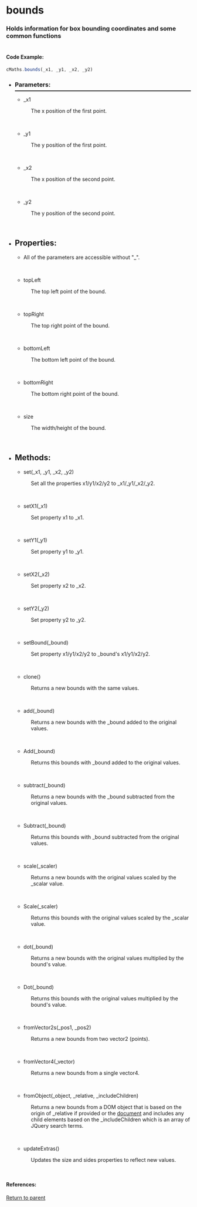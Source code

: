 # <a id="title"/> bounds
### <a id="description"/> Holds information for box bounding coordinates and some common functions
#

#### <a id="codeexample"/> Code Example:
```Javascript
cMaths.bounds(_x1, _y1, _x2, _y2)
```

* <a id="parameters"/> <h3> Parameters: </h3> <hr style="height:2px;border:none;margin-top: -10px;">

    * <a id="_x1"/> _x1 <p style="padding-left: 20px;"> The x position of the first point. </p> <br>

    * <a id="_y1"/> _y1 <p style="padding-left: 20px;"> The y position of the first point. </p> <br>

    * <a id="_x2"/> _x2 <p style="padding-left: 20px;"> The x position of the second point. </p> <br>

    * <a id="_y2"/> _y2 <p style="padding-left: 20px;"> The y position of the second point. </p> <br>

* <a id="properties"/> <h2> Properties: </h2>

    * <a id="propertiesprefix"/> All of the parameters are accessible without "_". <p style="padding-left: 20px;">  </p> <br>

    * <a id="topleft"/> topLeft <p style="padding-left: 20px;"> The top left point of the bound. </p> <br>

    * <a id="topright"/> topRight <p style="padding-left: 20px;"> The top right point of the bound. </p> <br>

    * <a id="bottomleft"/> bottomLeft <p style="padding-left: 20px;"> The bottom left point of the bound. </p> <br>

    * <a id="bottomright"/> bottomRight <p style="padding-left: 20px;"> The bottom right point of the bound. </p> <br>

    * <a id="size"/> size <p style="padding-left: 20px;"> The width/height of the bound. </p> <br>

* <a id="methods"/> <h2> Methods: </h2>

    * <a id="set"/> set(_x1, _y1, _x2, _y2) <p style="padding-left: 20px;"> Set all the properties x1/y1/x2/y2 to _x1/_y1/_x2/_y2. </p> <br>
  
    * <a id="setx1"/> setX1(_x1) <p style="padding-left: 20px;"> Set property x1 to _x1. </p> <br>
  
    * <a id="sety1"/> setY1(_y1) <p style="padding-left: 20px;"> Set property y1 to _y1. </p> <br>
  
    * <a id="setx2"/> setX2(_x2) <p style="padding-left: 20px;"> Set property x2 to _x2. </p> <br>
  
    * <a id="sety2"/> setY2(_y2) <p style="padding-left: 20px;"> Set property y2 to _y2. </p> <br>

    * <a id="setbound"/> setBound(_bound) <p style="padding-left: 20px;"> Set property x1/y1/x2/y2 to _bound's x1/y1/x2/y2. </p> <br>

    * <a id="clone"/> clone() <p style="padding-left: 20px;"> Returns a new bounds with the same values. </p> <br>

    * <a id="add"/> add(_bound) <p style="padding-left: 20px;"> Returns a new bounds with the _bound added to the original values. </p> <br>

    * <a id="addoriginal"/> Add(_bound) <p style="padding-left: 20px;"> Returns this bounds with _bound added to the original values. </p> <br>

    * <a id="subtract"/> subtract(_bound) <p style="padding-left: 20px;"> Returns a new bounds with the _bound subtracted from the original values. </p> <br>

    * <a id="Subtract"/> Subtract(_bound) <p style="padding-left: 20px;"> Returns this bounds with _bound subtracted from the original values. </p> <br>

    * <a id="scale"/> scale(_scaler) <p style="padding-left: 20px;"> Returns a new bounds with the original values scaled by the _scalar value. </p> <br>

    * <a id="Scale"/> Scale(_scaler) <p style="padding-left: 20px;"> Returns this bounds with the original values scaled by the _scalar value. </p> <br>

    * <a id="dot"/> dot(_bound) <p style="padding-left: 20px;"> Returns a new bounds with the original values multiplied by the bound's value. </p> <br>

    * <a id="Dot"/> Dot(_bound) <p style="padding-left: 20px;"> Returns this bounds with the original values multiplied by the bound's value. </p> <br>

    * <a id="fromvector2s"/> fromVector2s(_pos1, _pos2) <p style="padding-left: 20px;"> Returns a new bounds from two vector2 (points). </p> <br>

    * <a id="fromvector4"/> fromVector4(_vector) <p style="padding-left: 20px;"> Returns a new bounds from a single vector4. </p> <br>

    * <a id="fromobject"/> fromObject(_object, _relative, _includeChildren) <p style="padding-left: 20px;"> Returns a new bounds from a DOM object that is based on the origin of _relative if provided or the [document](https://developer.mozilla.org/en-US/docs/Web/API/Document) and includes any child elements based on the _includeChildren which is an array of JQuery search terms. </p> <br>

    * <a id="updateextras"/> updateExtras() <p style="padding-left: 20px;"> Updates the size and sides properties to reflect new values. </p> <br>

#### References: 

[Return to parent](/Code/Main%20Code/Maths/README.md)